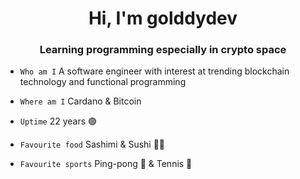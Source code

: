 
<h1 align="center">Hi, I'm golddydev</h1>

<h3 align="center">Learning programming especially in crypto space</h3>

- `Who am I` A software engineer with interest at trending blockchain technology and functional programming

- `Where am I` Cardano & Bitcoin

- `Uptime` 22 years 🟢

- `Favourite food` Sashimi & Sushi 🍣🥢

- `Favourite sports` Ping-pong 🏓 & Tennis 🎾
